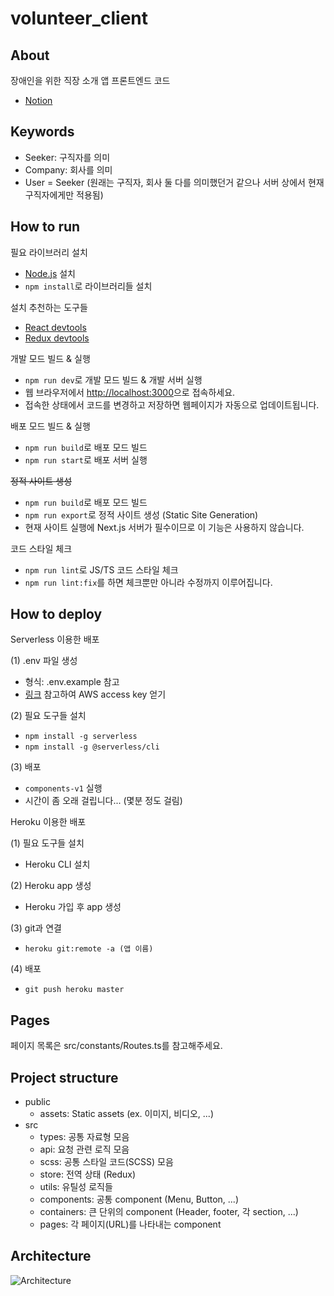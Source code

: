 # volunteer_client

## About

장애인을 위한 직장 소개 앱 프론트엔드 코드

- [Notion](https://www.notion.so/SeeMe-dfdcbdb7258e47feafd95d02507df6f3)

## Keywords

- Seeker: 구직자를 의미
- Company: 회사를 의미
- User = Seeker (원래는 구직자, 회사 둘 다를 의미했던거 같으나 서버 상에서 현재 구직자에게만 적용됨)

## How to run

필요 라이브러리 설치

- [Node.js](https://nodejs.org/ko/) 설치
- `npm install`로 라이브러리들 설치

설치 추천하는 도구들

- [React devtools](https://chrome.google.com/webstore/detail/react-developer-tools/fmkadmapgofadopljbjfkapdkoienihi?hl=ko)
- [Redux devtools](https://chrome.google.com/webstore/detail/redux-devtools/lmhkpmbekcpmknklioeibfkpmmfibljd?hl=ko)

개발 모드 빌드 & 실행

- `npm run dev`로 개발 모드 빌드 & 개발 서버 실행
- 웹 브라우저에서 <http://localhost:3000>으로 접속하세요.
- 접속한 상태에서 코드를 변경하고 저장하면 웹페이지가 자동으로 업데이트됩니다.

배포 모드 빌드 & 실행

- `npm run build`로 배포 모드 빌드
- `npm run start`로 배포 서버 실행

~~정적 사이트 생성~~

- `npm run build`로 배포 모드 빌드
- `npm run export`로 정적 사이트 생성 (Static Site Generation)
- 현재 사이트 실행에 Next.js 서버가 필수이므로 이 기능은 사용하지 않습니다.

코드 스타일 체크

- `npm run lint`로 JS/TS 코드 스타일 체크
- `npm run lint:fix`를 하면 체크뿐만 아니라 수정까지 이루어집니다.

## How to deploy

Serverless 이용한 배포

(1) .env 파일 생성

- 형식: .env.example 참고
- [링크](https://velog.io/@jeffyoun/Serverless-프레임워크-사용해서-배포하기) 참고하여 AWS access key 얻기

(2) 필요 도구들 설치

- `npm install -g serverless`
- `npm install -g @serverless/cli`

(3) 배포

- `components-v1` 실행
- 시간이 좀 오래 걸립니다... (몇분 정도 걸림)

Heroku 이용한 배포

(1) 필요 도구들 설치

- Heroku CLI 설치

(2) Heroku app 생성

- Heroku 가입 후 app 생성

(3) git과 연결

- `heroku git:remote -a (앱 이름)`

(4) 배포

- `git push heroku master`

## Pages

페이지 목록은 src/constants/Routes.ts를 참고해주세요.

## Project structure

- public
  - assets: Static assets (ex. 이미지, 비디오, ...)
- src
  - types: 공통 자료형 모음
  - api: 요청 관련 로직 모음
  - scss: 공통 스타일 코드(SCSS) 모음
  - store: 전역 상태 (Redux)
  - utils: 유틸성 로직들
  - components: 공통 component (Menu, Button, ...)
  - containers: 큰 단위의 component (Header, footer, 각 section, ...)
  - pages: 각 페이지(URL)를 나타내는 component

## Architecture

![Architecture](https://user-images.githubusercontent.com/6301066/171973662-19778760-c6a7-4a9d-b9da-86d8b7dcf41c.png)

